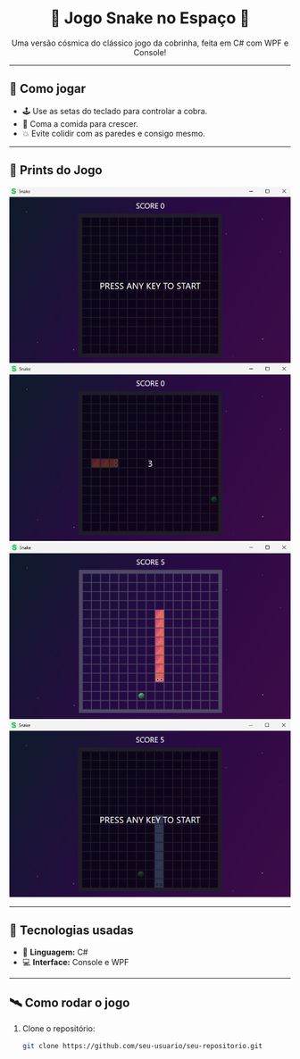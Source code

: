 
<h1 align="center">🌌 Jogo Snake no Espaço 🌌</h1>

<p align="center">Uma versão cósmica do clássico jogo da cobrinha, feita em C# com WPF e Console!</p>

---

## 🚀 Como jogar

- 🕹️ Use as setas do teclado para controlar a cobra.
- 🍎 Coma a comida para crescer.
- 💥 Evite colidir com as paredes e consigo mesmo.

---

## 🌟 Prints do Jogo

<p align="center">
  <img src="Images/Snake-1.png" alt="Tela inicial do jogo" width="800"/>
   <br/>
  <img src="Images/Snake-2.png" alt="Jogo em andamento" width="800"/>
  <br/>
  <img src="Images/Snake-3.png" alt="Pontuação alta" width="800"/>
   <br/>
  <img src="Images/Snake-4.png" alt="Tela final do jogo" width="800"/>
   <br/>
</p>

---

## 🧪 Tecnologias usadas

- 🧠 **Linguagem:** C#
- 💻 **Interface:** Console e WPF

---

## 🛰️ Como rodar o jogo

1. Clone o repositório:
   ```bash
   git clone https://github.com/seu-usuario/seu-repositorio.git
